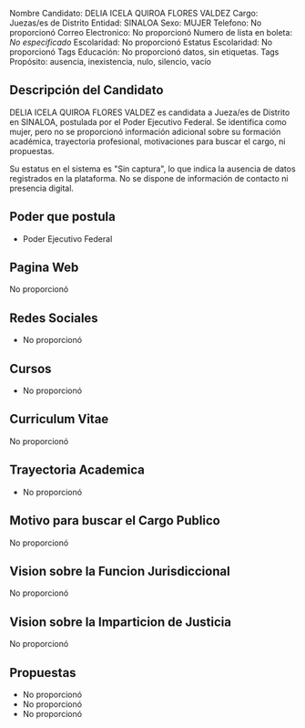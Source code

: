 Nombre Candidato: DELIA ICELA QUIROA FLORES VALDEZ
Cargo: Juezas/es de Distrito
Entidad: SINALOA
Sexo: MUJER
Telefono: No proporcionó
Correo Electronico: No proporcionó
Numero de lista en boleta: *No especificado*
Escolaridad: No proporcionó
Estatus Escolaridad: No proporcionó
Tags Educación: No proporcionó datos, sin etiquetas.
Tags Propósito: ausencia, inexistencia, nulo, silencio, vacío


## Descripción del Candidato 

DELIA ICELA QUIROA FLORES VALDEZ es candidata a Jueza/es de Distrito en SINALOA, postulada por el Poder Ejecutivo Federal. Se identifica como mujer, pero no se proporcionó información adicional sobre su formación académica, trayectoria profesional, motivaciones para buscar el cargo, ni propuestas. 

Su estatus en el sistema es "Sin captura", lo que indica la ausencia de datos registrados en la plataforma. No se dispone de información de contacto ni presencia digital.


## Poder que postula

- Poder Ejecutivo Federal


## Pagina Web

No proporcionó


## Redes Sociales

- No proporcionó


## Cursos

- No proporcionó


## Curriculum Vitae

No proporcionó


## Trayectoria Academica

- No proporcionó


## Motivo para buscar el Cargo Publico

No proporcionó


## Vision sobre la Funcion Jurisdiccional

No proporcionó


## Vision sobre la Imparticion de Justicia

No proporcionó


## Propuestas

- No proporcionó
- No proporcionó
- No proporcionó

